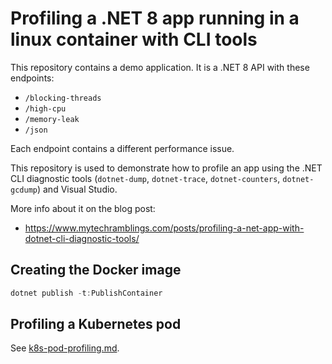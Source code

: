 # Profiling a .NET 8 app running in a linux container with CLI tools

This repository contains a demo application. It is a .NET 8 API with these endpoints:

- `/blocking-threads`
- `/high-cpu`
- `/memory-leak`
- `/json`

Each endpoint contains a different performance issue.

This repository is used to demonstrate how to profile an app using the .NET CLI diagnostic tools (`dotnet-dump`,
`dotnet-trace`, `dotnet-counters`, `dotnet-gcdump`) and Visual Studio.

More info about it on the blog post:
- https://www.mytechramblings.com/posts/profiling-a-net-app-with-dotnet-cli-diagnostic-tools/

## Creating the Docker image

```powershell
dotnet publish -t:PublishContainer
```

## Profiling a Kubernetes pod

See [k8s-pod-profiling.md](./docs/k8s-pod-profiling.md).
